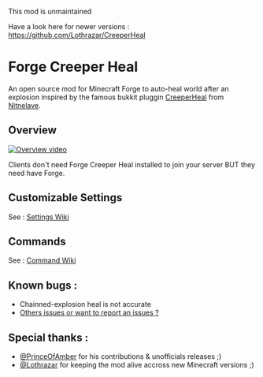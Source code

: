 This mod is unmaintained

Have a look here for newer versions : https://github.com/Lothrazar/CreeperHeal

# Forge Creeper Heal

An open source mod for Minecraft Forge to auto-heal world after an explosion inspired by the famous bukkit pluggin [CreeperHeal](http://dev.bukkit.org/server-mods/creeperheal-nitnelave/) from [Nitnelave](https://github.com/nitnelave).

## Overview

[![Overview video](http://img.youtube.com/vi/KBzI7iXmbx0/0.jpg)](http://www.youtube.com/watch?v=KBzI7iXmbx0)

Clients don't need Forge Creeper Heal installed to join your server BUT they need have Forge.

## Customizable Settings

See : [Settings Wiki](https://github.com/RedRelay/ForgeCreeperHeal/wiki/Settings)

## Commands

See : [Command Wiki](https://github.com/RedRelay/ForgeCreeperHeal/wiki/Commands)


## Known bugs :

* Chainned-explosion heal is not accurate
* [Others issues or want to report an issues ?](https://github.com/RedRelay/ForgeCreeperHeal/issues)

## Special thanks :

* [@PrinceOfAmber](https://github.com/PrinceOfAmber) for his contributions & unofficials releases ;)
* [@Lothrazar](https://github.com/Lothrazar) for keeping the mod alive accross new Minecraft versions ;)

